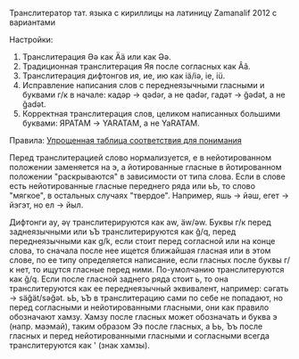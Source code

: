 Транслитератор тат. языка с кириллицы на латиницу Zamanalif 2012 с вариантами

Настройки:
1. Транслитерация Әә как Ää или как Əə.
2. Традиционная транслитерация Яя после согласных как Ââ.
3. Транслитерация дифтонгов ия, ие, ию как iä/iə, ie, iü.
4. Исправление написания слов с переднеязычными гласными и буквами г/к в начале: кадәр -> qədər, а не qadər, гадәт -> ğədət, а не ğadət.
5. Корректная транслитерация слов, целиком написанных большими буквами: ЯРАТАМ -> YARATAM, а не YaRATAM.

Правила:
[Упрощенная таблица соответствия для понимания](https://ru.wikipedia.org/wiki/Татарская_письменность)

Перед транслитерацией слово нормализуется, е в нейотированном положении заменяется на э, а йотированные гласные в йотированном положении "раскрываются" в зависимости от типа слова. 
Если в слове есть нейотированные гласные переднего ряда или ьЬ, то слово "мягкое", в остальных случаях "твердое".
Например, яшь -> йәш, егет -> йэгэт, но ел -> йыл.

Дифтонги ау, әү транслитерируются как aw, äw/əw.
Буквы г/к перед заднеязычными или ъЪ транслитерируются как ğ/q, перед переднеязычными как g/k, если стоит перед согласной или на конце слова, 
то сначала после нее ищется ближайшая гласная или в этом слове, по ее типу определяется написание, если гласных после буквы г/к нет, то ищутся гласные перед ними. По-умолчанию транслитеруются как ğ/q.
Если после гласной заднего ряда стоит ь, то она транслитеруются как ее переднеязычный эквивалент, например: сәгать -> säğät/səğət.
ьЬ, ъЪ в транслитерацию сами по себе не попадают, но перед согласными и нейотированными гласными, они как правило обозначают хамзу.
Хамзу после гласных может обозначать и буква э (напр. маэмай), таким образом Ээ после гласных, а Ьь, Ъъ после гласных и перед нейотированными гласными и согласными всегда транслитеруются как ' (знак хамзы).
